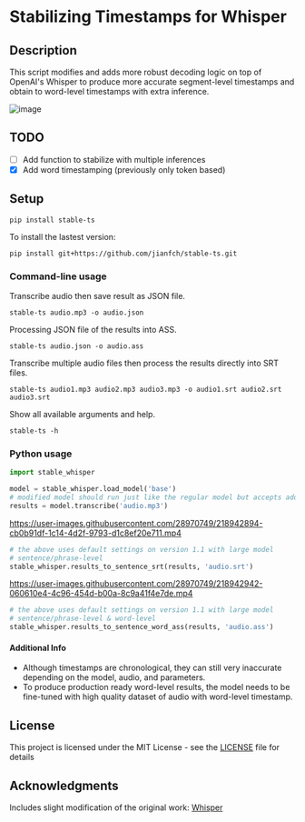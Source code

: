 # Stabilizing Timestamps for Whisper

## Description
This script modifies and adds more robust decoding logic on top of OpenAI's Whisper to produce more accurate segment-level timestamps and obtain to word-level timestamps with extra inference.

![image](https://user-images.githubusercontent.com/28970749/218944014-b915af81-1cf5-4522-a823-e0f476fcc550.png)


## TODO
- [ ] Add function to stabilize with multiple inferences
- [x] Add word timestamping (previously only token based)

## Setup
```
pip install stable-ts
```

To install the lastest version:
```commandline
pip install git+https://github.com/jianfch/stable-ts.git
```

### Command-line usage
Transcribe audio then save result as JSON file.
```commandline
stable-ts audio.mp3 -o audio.json
```
Processing JSON file of the results into ASS.
```commandline
stable-ts audio.json -o audio.ass
```
Transcribe multiple audio files then process the results directly into SRT files.
```commandline
stable-ts audio1.mp3 audio2.mp3 audio3.mp3 -o audio1.srt audio2.srt audio3.srt
```
Show all available arguments and help.
```commandline
stable-ts -h
```

### Python usage
```python
import stable_whisper

model = stable_whisper.load_model('base')
# modified model should run just like the regular model but accepts additional parameters
results = model.transcribe('audio.mp3')
```

https://user-images.githubusercontent.com/28970749/218942894-cb0b91df-1c14-4d2f-9793-d1c8ef20e711.mp4


```python
# the above uses default settings on version 1.1 with large model
# sentence/phrase-level
stable_whisper.results_to_sentence_srt(results, 'audio.srt')
```

https://user-images.githubusercontent.com/28970749/218942942-060610e4-4c96-454d-b00a-8c9a41f4e7de.mp4


```python
# the above uses default settings on version 1.1 with large model
# sentence/phrase-level & word-level
stable_whisper.results_to_sentence_word_ass(results, 'audio.ass')
```
#### Additional Info
* Although timestamps are chronological, they can still very inaccurate depending on the model, audio, and parameters.
* To produce production ready word-level results, the model needs to be fine-tuned with high quality dataset of audio with word-level timestamp.

## License
This project is licensed under the MIT License - see the [LICENSE](LICENSE) file for details

## Acknowledgments
Includes slight modification of the original work: [Whisper](https://github.com/openai/whisper)
